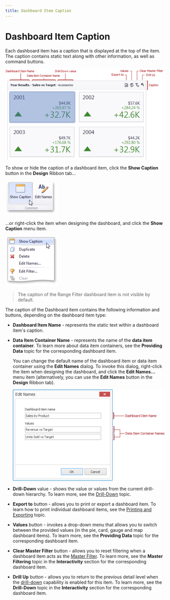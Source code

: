 ```yaml
---
title: Dashboard Item Caption
---
```

# Dashboard Item Caption
Each dashboard item has a caption that is displayed at the top of the item. The caption contains static text along with other information, as well as command buttons.

![DashboardItem_Caption](../../../images/img18278.png)

To show or hide the caption of a dashboard item, click the **Show Caption** button in the **Design** Ribbon tab...

![Layout_ShowCaption_Ribbon](../../../images/img21856.png)

...or right-click the item when designing the dashboard, and click the **Show Caption** menu item.

![ItemMenu_ShowCaption](../../../images/img20446.png)

> The caption of the Range Filter dashboard item is not visible by default.

The caption of the Dashboard item contains the following information and buttons, depending on the dashboard item type:
* **Dashboard Item Name** - represents the static text within a dashboard item's caption.
* **Data Item Container Name** - represents the name of the **data item container**. To learn more about data item containers, see the **Providing Data** topic for the corresponding dashboard item.
	
	You can change the default name of the dashboard item or data item container using the **Edit Names** dialog. To invoke this dialog, right-click the item when designing the dashboard, and click the **Edit Names...** menu item (alternatively, you can use the **Edit Names** button in the **Design** Ribbon tab).
	
	![Layout_EditNamesDialog_Common](../../../images/img20476.png)
* **Drill-Down** value - shows the value or values from the current drill-down hierarchy. To learn more, see the [Drill-Down](../interactivity/drill-down.md) topic.
* **Export to** button - allows you to print or export a dashboard item. To learn how to print individual dashboard items, see the [Printing and Exporting](../printing-and-exporting.md) topic.
* **Values** button - invokes a drop-down menu that allows you to switch between the provided values (in the pie, card, gauge and map dashboard items). To learn more, see the **Providing Data** topic for the corresponding dashboard item.
* **Clear Master Filter** button - allows you to reset filtering when a dashboard item acts as the [Master Filter](../interactivity/master-filtering.md). To learn more, see the **Master Filtering** topic in the **Interactivity** section for the corresponding dashboard item.
* **Drill Up** button - allows you to return to the previous detail level when the [drill-down](../interactivity/drill-down.md) capability is enabled for this item. To learn more, see the **Drill-Down** topic in the **Interactivity** section for the corresponding dashboard item.